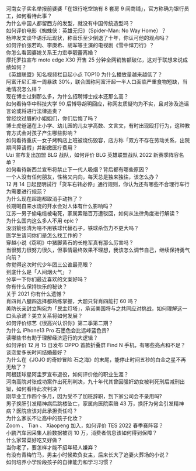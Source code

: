河南女子实名举报前婆婆「在银行吃空饷有 8 套房 9 间商铺」，官方称确为银行员工，如何看待此事？  
为什么中国人都留西方的发型，就没有中国传统造型吗？  
如何评价电影《蜘蛛侠：英雄无归》（Spider-Man: No Way Home）？  
杨坤发文谈华语乐坛现状，称音乐至少倒退了十年，你认可他的观点吗？  
如何评价张若昀、李庚希、胡军等主演的电视剧《雪中悍刀行》？  
你怎么看因婆媳关系王力宏李靓蕾离婚？  
摩托罗拉宣布 moto edge X30 开售 25 分钟全网销售额破亿，这对于联想来说成绩如何？  
《英雄联盟》知名视频栏目起小点 TOP10 为什么播放量越来越低了？  
阿富汗尼汇率一周暴跌 30%，联合国称阿富汗超一半人口面临严重食物短缺，当地情况怎么样？  
现在博士过剩那么多，为什么招聘博士成本还那么高？  
如何看待华中科技大学 90 后博导胡玥回应，称网友质疑均为不实，且对涉及造谣言论或将进行法律追责？  
曾经纹过眉的小姐姐们，你们后悔了吗？  
博士虎爸逼在上小学、幼儿园的儿女学高数、文言文，有时出现殴打行为，这种教育方式会对孩子产生哪些影响？  
如何看待重庆一女子烤鸭店上班被烧伤毁容，店方称「双方不存在劳动关系，出院期间算请假」并断缴医疗费用？  
Uzi 宣布复出加盟 BLG 战队，如何评价 BLG 英雄联盟战队 2022 新赛季阵容名单？  
如何看待新西兰宣布将禁止下一代人吸烟？背后都有哪些原因？  
一个人没有任何朋友，性格又内向，每天总是独来独往，该怎么办？  
12 月 14 日起昆明试行「货车右转必停」通行规则，你认为还有哪些不合理行车行为需要进行规范？  
为什么现在超跑都取消手动挡了？  
长期喝自来水烧的开水会对人体有什么影响吗？  
江苏一男子偷电缆被电死，家属索赔百万遭驳回，如何从法律角度进行解读？  
为什么国内这么多人不用 epic？  
没羽箭张清为啥不用铁球代替石子，铁球杀伤力不更大吗？  
医学生请问你们是怎么找工作的？  
穿越小说《窃明》中猪脚黄石的长枪军真有那么厉害吗？  
当很努力很努力很久，但事情最终效果不理想，我该怎么调节自己，继续保持勇气向前？  
你觉得这次时代少年团三公谁最亮眼？  
到底什么是「人间烟火气」？  
分享一下你们最近喜欢的文案好吗？  
你有什么保持快乐的秘诀？  
关于 2021 你有什么遗憾？  
肖四肖八腿四选择都熟练掌握，大题只背肖四能打 60 吗？  
美防长亲封立陶宛为「民主灯塔」，承诺美国将与之共同应对挑战，如何理解这一口头承诺？美立关系将如何发展？  
如何评价综艺《很高兴认识你》第二季第二期？  
为什么 iPhone13 Pro 石墨色会比远峰蓝色贵?  
读哪些书有助于理解经济运行的大逻辑？  
如何评价 12 月 15 日发布 OPPO 首款折叠屏 Find N 手机，有哪些亮点和不足？  
谈恋爱多长时间结婚最好？  
为什么在《JOJO 的奇妙冒险 石之海》的末尾，能停止时间五秒的白金之星不再无敌了？  
阿根廷球星阿圭罗宣布退役，如何评价他的职业生涯？  
河南高院对张成功案作出死刑判决，九十年代其曾因强奸幼女被判死刑后减刑出狱，如何看待此次判决？  
刚毕业工作四个多月，因为受不了加班辞职，到下家公司会不录用吗?  
男子换肝引发精神病后跳楼坠亡，家属向医院索赔 43 万，换肝为何会引发精神病？医院应该对此承担责任吗？  
为什么家长不让高中的孩子化妆？  
Zoom 、 Tian 、 Xiaopeng 加入，如何评价 TES 2022 春季赛阵容？  
小鹏汽车因采集人脸数据被罚 10 万，消费者信息该如何得到保障？  
什么家常菜好吃又好做？  
当你老了，要怎样才能不招年轻人嫌弃？  
有没有青梅竹马，男主小时候欺负女主，后来长大了追妻火葬场的小说？  
如何培养小学阶段孩子的自律能力和学习习惯？  
